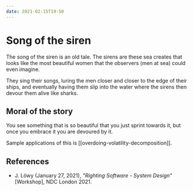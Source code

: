 ```yaml
---
date: 2021-02-15T19:50
---
```


# Song of the siren

The song of the siren is an old tale. The sirens are these sea creates that looks
like the most beautiful women that the observers (men at sea) could even imagine.

They sing their songs, luring the men closer and closer to the edge of their
ships, and eventually having them slip into the water where the sirens then
devour them alive like sharks.

## Moral of the story

You see something that is so beautiful that you just sprint towards it, but once
you embrace it you are devoured by it.

Sample applications of this is [[overdoing-volatility-decomposition]].

## References

- J. Löwy (January 27, 2021), *"Righting Software - System Design"* [Workshop],
  NDC London 2021.

